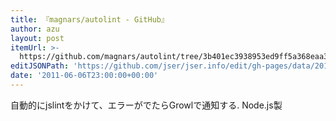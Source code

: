 ```yaml
---
title: 『magnars/autolint - GitHub』
author: azu
layout: post
itemUrl: >-
  https://github.com/magnars/autolint/tree/3b401ec3938953ed9ff5a368eaa32819100100f1
editJSONPath: 'https://github.com/jser/jser.info/edit/gh-pages/data/2011/06/index.json'
date: '2011-06-06T23:00:00+00:00'
---
```

自動的にjslintをかけて、エラーがでたらGrowlで通知する. Node.js製
